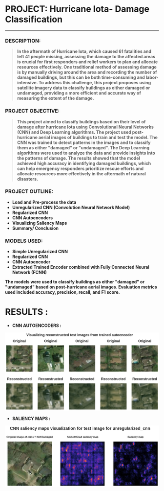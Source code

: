 # <b> PROJECT: Hurricane Iota- Damage Classification
  ______________
### <b> DESCRIPTION:
  
  > In the aftermath of Hurricane Iota, which caused 61 fatalities and left 41 people missing, assessing the damage to the affected areas is crucial for first responders and relief workers to plan and allocate resources effectively. One traditional method of assessing damage is by manually driving around the area and recording the number of damaged buildings, but this can be both time-consuming and labor-intensive. To address this challenge, this project proposes using satellite imagery data to classify buildings as either damaged or undamaged, providing a more efficient and accurate way of measuring the extent of the damage.
  
### <b> PROJECT OBJECTIVE:
  > This project aimed to classify buildings based on their level of damage after hurricane Iota using Convolutional Neural Networks (CNN) and Deep Learning algorithms. The project used post-hurricane aerial images of buildings to train and test the model. The CNN was trained to detect patterns in the images and to classify them as either "damaged" or "undamaged". The Deep Learning algorithms were used to analyze the data and provide insights into the patterns of damage. The results showed that the model achieved high accuracy in identifying damaged buildings, which can help emergency responders prioritize rescue efforts and allocate resources more effectively in the aftermath of natural disasters.

### <b> PROJECT OUTLINE: 
  
  * Load and Pre-process the data
  * Unregularized CNN (Convolution Neural Network Model)
  * Regularized CNN
  * CNN Autoencoders 
  * Visualizing Saliency Maps
  * Summary/ Conclusion
  
### <b> MODELS USED:
* Simple Unregularized CNN
* Regularized CNN
* CNN Autoencoder
* Extracted Trained Encoder combined with Fully Connected Neural Network (FCNN)
  
The models were used to classify buildings as either "damaged" or "undamaged" based on post-hurricane aerial images. Evaluation metrics used included accuracy, precision, recall, and F1 score.

# <b> RESULTS : 
* CNN AUTOENCODERS : 

![Auto_encoder](Image/AutoencoderResults.png)

* SALIENCY MAPS :
  
![Saliency Map](Image/SaliencyMaps.png)
